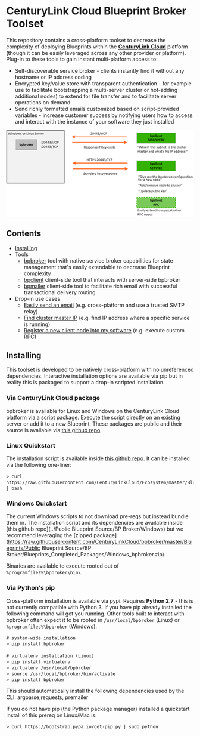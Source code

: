 # CenturyLink Cloud Blueprint Broker Toolset

This repository contains a cross-platform toolset to decrease the complexity of deploying Blueprints within the **[CenturyLink Cloud](http://www.centurylinkcloud.com)** platform (though it can be easily leveraged across any other provider or platform).  Plug-in to these tools to gain instant multi-platform access to:
* Self-discoverable service broker - clients instantly find it without any hostname or IP address coding
* Encrypted key/value store with transparent authentication - for example use to facilitate bootstrapping a multi-server cluster or hot-adding additional nodes) to extend for file transfer and to facilitate server operations on demand
* Send richly formatted emails customized based on script-provided variables - increase customer success by notifying users how to access and interact with the instance of your software they just installed

![overview](md_assets/bpbroker_overview.png)

## Contents

* [Installing](#installing)
* Tools
  * [bpbroker](README_bpbroker.md) tool with native service broker capabilities for state management that's easily extendable to decrease Blueprint complexity
  * [bpclient](README_bpclient.md) client-side tool that interacts with server-side bpbroker
  * [bpmailer](README_bpmailer.md) client-side tool to facilitate rich email with successful transactional delivery routing
* Drop-in use cases
  * [Easily send an email](examples/use_cases_send_email.md) (e.g. cross-platform and use a trusted SMTP relay)
  * [Find cluster master IP](examples/use_cases_find_master_ip.md) (e.g. find IP address where a specific service is running)
  * [Register a new client node into my software](examples/use_cases_register_client.md) (e.g. execute custom RPC)


## Installing
This toolset is developed to be natively cross-platform with no unreferenced dependencies.  Interactive installation options are available via pip but in reality this is packaged to support a drop-in scripted installation.

### Via CenturyLink Cloud package
bpbroker is available for Linux and Windows on the CenturyLink Cloud platform via a script package.  Execute the script directly on an existing server or add it to a new Blueprint.
These packages are public and their source is available via [this github repo](https://github.com/CenturyLinkCloud/Ecosystem/tree/master/Blueprints/Public%20Blueprint%20Source/BP%20Broker).


### Linux Quickstart
The installation script is available inside [this github repo](https://github.com/CenturyLinkCloud/Ecosystem/blob/master/Blueprints/Public%20Blueprint%20Source/BP%20Broker/Linux/install_bpbroker.sh).  It can be installed via the following one-liner:
```shell
> curl https://raw.githubusercontent.com/CenturyLinkCloud/Ecosystem/master/Blueprints/Public%20Blueprint%20Source/BP%20Broker/Linux/install_bpbroker.sh | bash
```

### Windows Quickstart
The current Windows scripts to not download pre-reqs but instead bundle them in. The installation script and its dependencies are available inside [this github repo](../Public Blueprint Source/BP Broker/Windows) but we recommend leveraging the [zipped package](https://raw.githubusercontent.com/CenturyLinkCloud/bpbroker/master/Blueprints/Public Blueprint Source/BP Broker/Blueprints_Completed_Packages/Windows_bpbroker.zip).

Binaries are available to execute rooted out of `%programfiles%\bpbroker\bin\`.


### Via Python's pip
Cross-platform installation is available via pypi.  Requires **Python 2.7** - this is not currently compatible with Python 3.
If you have pip already installed the following command will get you running.  Other tools built to interact with bpbroker
often expect it to be rooted in `/usr/local/bpbroker` (Linux) or `%programfiles%\bpbroker` (Windows).

```shell
# system-wide installation
> pip install bpbroker

# virtualenv installation (Linux)
> pip install virtualenv
> virtualenv /usr/local/bpbroker
> source /usr/local/bpbroker/bin/activate
> pip install bpbroker
```

This should automatically install the following dependencies used by the CLI: argparse,requests, premailer

If you do not have pip (the Python package manager) installed a quickstart install of this prereq on Linux/Mac is:
```shell
> curl https://bootstrap.pypa.io/get-pip.py | sudo python
```



